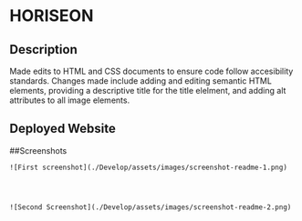 # HORISEON

## Description
Made edits to HTML and CSS documents to ensure code follow accesibility standards. Changes made include adding and editing semantic HTML elements, providing a descriptive title for the title elelment, and adding alt attributes to all image elements. 


## Deployed Website



##Screenshots

    ![First screenshot](./Develop/assets/images/screenshot-readme-1.png)
   



    ![Second Screenshot](./Develop/assets/images/screenshot-readme-2.png)
 
